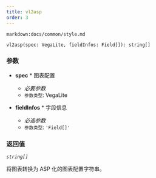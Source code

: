 ```yaml
---
title: vl2asp
order: 3
---
```


`markdown:docs/common/style.md`

<div class='doc-md'>

```sign
vl2asp(spec: VegaLite, fieldInfos: Field[]): string[]
```

### 参数

* **spec** * 图表配置
  * _必要参数_
  * `参数类型`: VegaLite

* **fieldInfos** * 字段信息
  * _必选参数_
  * `参数类型`: `'Field[]'`

### 返回值

*`string[]`*

将图表转换为 ASP 化的图表配置字符串。

</div>